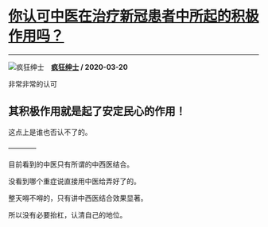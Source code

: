 # [你认可中医在治疗新冠患者中所起的积极作用吗？](https://www.zhihu.com/answer/1091994989)

---------------------------------------------------------------------

![疯狂绅士](https://pic4.zhimg.com/v2-f66118c0a51a3df88d151a119a396e24.jpg?source=1940ef5c "疯狂绅士")&emsp;**[疯狂绅士](https://www.zhihu.com/people/feng-kuang-shen-shi-92) / 2020-03-20**

非常非常的认可

## 其积极作用就是起了安定民心的作用！

这点上是谁也否认不了的。

————

目前看到的中医只有所谓的中西医结合。

没看到哪个重症说直接用中医给弄好了的。

整天嘚不嘚的，只有讲中西医结合效果显著。

所以没有必要抬杠，认清自己的地位。



